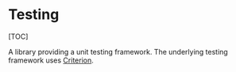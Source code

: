 # Testing

[TOC]

A library providing a unit testing framework.
The underlying testing framework uses [Criterion](https://criterion.readthedocs.io/).
